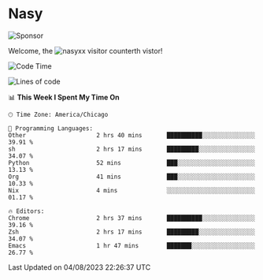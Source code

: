 # Nasy

<!--
<p align="center">
<img height="200" src="https://github-readme-stats.vercel.app/api?username=nasyxx&count_private=true&show_icons=true&theme=dracula&include_all_commits=true"/>
<img height="200" src="https://github-readme-stats.vercel.app/api/top-langs/?username=nasyxx&theme=dracula&hide=html,jupyter+notebook&count_private=true&show_icons=true"/>
</p>

  
----------------
-->

![Sponsor](https://img.shields.io/static/v1.svg?label=Sponsor&message=%E2%9D%A4&logo=GitHub&style=flat&color=pink)
 
Welcome, the ![nasyxx visitor counter](https://count.getloli.com/get/@nasyxx?theme=rule34)th vistor!
 
<!--START_SECTION:waka-->
![Code Time](http://img.shields.io/badge/Code%20Time-3%2C620%20hrs%2041%20mins-blue)

![Lines of code](https://img.shields.io/badge/From%20Hello%20World%20I%27ve%20Written-6.3%20million%20lines%20of%20code-blue)

📊 **This Week I Spent My Time On** 

```text
🕑︎ Time Zone: America/Chicago

💬 Programming Languages: 
Other                    2 hrs 40 mins       ██████████░░░░░░░░░░░░░░░   39.91 % 
sh                       2 hrs 17 mins       █████████░░░░░░░░░░░░░░░░   34.07 % 
Python                   52 mins             ███░░░░░░░░░░░░░░░░░░░░░░   13.13 % 
Org                      41 mins             ███░░░░░░░░░░░░░░░░░░░░░░   10.33 % 
Nix                      4 mins              ░░░░░░░░░░░░░░░░░░░░░░░░░   01.17 % 

🔥 Editors: 
Chrome                   2 hrs 37 mins       ██████████░░░░░░░░░░░░░░░   39.16 % 
Zsh                      2 hrs 17 mins       █████████░░░░░░░░░░░░░░░░   34.07 % 
Emacs                    1 hr 47 mins        ███████░░░░░░░░░░░░░░░░░░   26.77 % 
```


 Last Updated on 04/08/2023 22:26:37 UTC
<!--END_SECTION:waka-->

<!-- ![visitors](https://visitor-badge.laobi.icu/badge?page_id=nasyxx.nasyxx) -->

